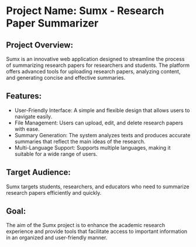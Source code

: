 # Project Name: Sumx - Research Paper Summarizer

## Project Overview:
Sumx is an innovative web application designed to streamline the process of summarizing research papers for researchers and students. The platform offers advanced tools for uploading research papers, analyzing content, and generating concise and effective summaries.

## Features:

- User-Friendly Interface: A simple and flexible design that allows users to navigate easily.
- File Management: Users can upload, edit, and delete research papers with ease.
- Summary Generation: The system analyzes texts and produces accurate summaries that reflect the main ideas of the research.
- Multi-Language Support: Supports multiple languages, making it suitable for a wide range of users.

## Target Audience: 
Sumx targets students, researchers, and educators who need to summarize research papers efficiently and quickly.

## Goal:
The aim of the Sumx project is to enhance the academic research experience and provide tools that facilitate access to important information in an organized and user-friendly manner.
